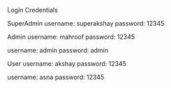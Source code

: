Login Credentials

SuperAdmin
username: superakshay
password: 12345

Admin
username: mahroof
password: 12345

username: admin
password: admin

User
username: akshay
password: 12345

username: asna
password: 12345
